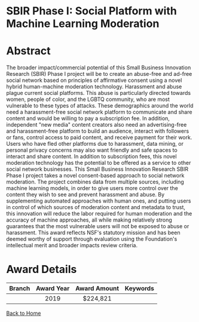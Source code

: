 
SBIR Phase I: Social Platform with Machine Learning Moderation
==============================================================

# Abstract


The broader impact/commercial potential of this Small Business Innovation Research (SBIR) Phase I project will be to create an abuse-free and ad-free social network based on principles of affirmative consent using a novel hybrid human-machine moderation technology. Harassment and abuse plague current social platforms. This abuse is particularly directed towards women, people of color, and the LGBTQ community, who are most vulnerable to these types of attacks. These demographics around the world need a harassment-free social network platform to communicate and share content and would be willing to pay a subscription fee. In addition, independent "new media" content creators also need an advertising-free and harassment-free platform to build an audience, interact with followers or fans, control access to paid content, and receive payment for their work. Users who have fled other platforms due to harassment, data mining, or personal privacy concerns may also want friendly and safe spaces to interact and share content. In addition to subscription fees, this novel moderation technology has the potential to be offered as a service to other social network businesses. This Small Business Innovation Research SBIR Phase I project takes a novel consent-based approach to social network moderation. The project combines data from multiple sources, including machine learning models, in order to give users more control over the content they wish to see and prevent harassment and abuse. By supplementing automated approaches with human ones, and putting users in control of which sources of moderation content and metadata to trust, this innovation will reduce the labor required for human moderation and the accuracy of machine approaches, all while making relatively strong guarantees that the most vulnerable users will not be exposed to abuse or harassment. This award reflects NSF's statutory mission and has been deemed worthy of support through evaluation using the Foundation's intellectual merit and broader impacts review criteria.  

# Award Details

|Branch|Award Year|Award Amount|Keywords|
| :---: | :---: | :---: | :---: |
||2019|$224,821||
  
  


[Back to Home](https://github.com/chrischow/dod_sbir_awards/Reports/JT/#430)